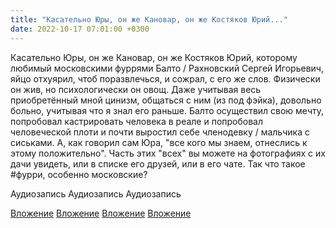 ```yaml
---
title: "Касательно Юры, он же Кановар, он же Костяков Юрий..."
date: 2022-10-17 07:01:00 +0300
---
```


Касательно Юры, он же Кановар, он же Костяков Юрий, которому любимый московскими фуррями Балто / Рахновский Сергей Игорьевич, яйцо отхуярил, чтоб поразвлечься, и сожрал, с его же слов.
Физически он жив, но психологически он овощ. Даже учитывая весь приобретённый мной цинизм, общаться с ним (из под фэйка), довольно больно, учитывая что я знал его раньше.
Балто осуществил свою мечту, попробовал кастрировать человека в реале и попробовал человеческой плоти и почти выростил себе членодевку / мальчика с сиськами. А, как говорил сам Юра, "все кого мы знаем, отнеслись к этому положительно". Часть этих "всех" вы можете на фотографиях с их дачи увидеть, или в списке его друзей, или в его чате.
Так что такое #фурри, особенно московские?


Аудиозапись
Аудиозапись
Аудиозапись

[Вложение](https://vk.com/photo41076938_457249245)
[Вложение](/assets/vk_photos/2/8ENX5Hy_bdg.jpg)
[Вложение](/assets/vk_photos/2/tunFfSkelxY.jpg)
[Вложение](/assets/vk_photos/4/iNWSH7cbN5o.jpg)
